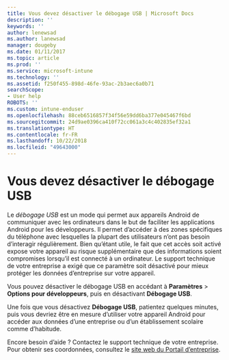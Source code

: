 ```yaml
---
title: Vous devez désactiver le débogage USB | Microsoft Docs
description: ''
keywords: ''
author: lenewsad
ms.author: lanewsad
manager: dougeby
ms.date: 01/11/2017
ms.topic: article
ms.prod: ''
ms.service: microsoft-intune
ms.technology: ''
ms.assetid: f250f455-898d-46fe-93ac-2b3aec6a0b71
searchScope:
- User help
ROBOTS: ''
ms.custom: intune-enduser
ms.openlocfilehash: 88ceb6516857f34f56e59dd6ba377e045467f6bd
ms.sourcegitcommit: 24d9ae0396ca410f72cc061a3c4c402835ef32a1
ms.translationtype: HT
ms.contentlocale: fr-FR
ms.lasthandoff: 10/22/2018
ms.locfileid: "49643000"
---
```

# <a name="you-need-to-turn-off-usb-debugging"></a>Vous devez désactiver le débogage USB

Le _débogage USB_ est un mode qui permet aux appareils Android de communiquer avec les ordinateurs dans le but de faciliter les applications Android pour les développeurs. Il permet d’accéder à des zones spécifiques du téléphone avec lesquelles la plupart des utilisateurs n’ont pas besoin d’interagir régulièrement. Bien qu’étant utile, le fait que cet accès soit activé expose votre appareil au risque supplémentaire que des informations soient compromises lorsqu’il est connecté à un ordinateur. Le support technique de votre entreprise a exigé que ce paramètre soit désactivé pour mieux protéger les données d’entreprise sur votre appareil.

Vous pouvez désactiver le débogage USB en accédant à **Paramètres** > **Options pour développeurs**, puis en désactivant **Débogage USB**.

Une fois que vous désactivez **Débogage USB**, patientez quelques minutes, puis vous devriez être en mesure d’utiliser votre appareil Android pour accéder aux données d’une entreprise ou d’un établissement scolaire comme d’habitude.

Encore besoin d’aide ? Contactez le support technique de votre entreprise. Pour obtenir ses coordonnées, consultez le [site web du Portail d’entreprise](https://go.microsoft.com/fwlink/?linkid=2010980).
